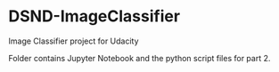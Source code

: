 # DSND-ImageClassifier
Image Classifier project for Udacity

Folder contains
Jupyter Notebook and the python script files for part 2.
